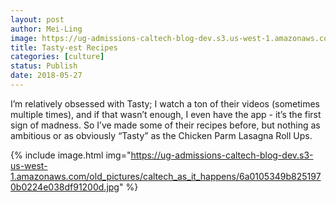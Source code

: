 ```yaml
---
layout: post
author: Mei-Ling
image: https://ug-admissions-caltech-blog-dev.s3.us-west-1.amazonaws.com/old_pictures/6a0105349b8251970b0224e038df95200d-800wi.jpg
title: Tasty-est Recipes
categories: [culture]
status: Publish
date: 2018-05-27
---
```



I’m relatively obsessed with Tasty; I watch a ton of their videos (sometimes multiple times), and if that wasn’t enough, I even have the app - it’s the first sign of madness. So I’ve made some of their recipes before, but nothing as ambitious or as obviously “Tasty” as the Chicken Parm Lasagna Roll Ups.


{% include image.html img="https://ug-admissions-caltech-blog-dev.s3-us-west-1.amazonaws.com/old_pictures/caltech_as_it_happens/6a0105349b8251970b0224e038df91200d.jpg" %}
